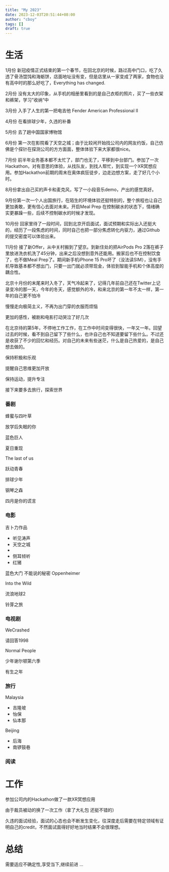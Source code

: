 ```yaml
---
title: "My 2023"
date: 2023-12-03T20:51:44+08:00
author: "cboy"
tags: []
draft: true
---
```


# 生活
1月份 新冠疫情正式结束的第一个春节，在回北京的时候，路过高中门口，吃了久违了骨汤馄饨和海蛎饼，店面地址没有变，但是店里从一家变成了两家，食物也没有高中时的那么好吃了，Everything has changed.

2月份 没有太大的印象，从手机的相册里看到的是自己衣柜的照片，买了一些衣架和裤架，学习”收纳“中

3月份 入手了人生的第一把电吉他 Fender American Professional II

4月份 在看排球少年，久违的补番

5月份 去了趟中国国家博物馆

6月份 第一次在影院看了天空之城；由于比较闲开始找公司内的网友约饭，自己仿佛是个探针在探测公司的方方面面，整体体验下来大家都很nice。

7月份 前半年业务基本都不太忙了，部门也无了，平移到中台部门。参加了一次Hackathon，对有意思的体验，从找队友，到找人帮忙，到实现一个XR冥想应用。参加Hackathon前期的周末在奥体疯狂徒步，边走边想方案，走了好几个小时。

8月份拿出自己买的声卡和麦克风，写了一小段音乐demo，产出的感觉真好。

9月份第一次一个人出国旅行，在陌生的环境体验还挺特别的，整个旅程也让自己更加勇敢，更有信心去面对未来。开启Meal Prep 在控制碳水的状态下，情绪确实更暴躁一些，后续不控制碳水的时候才发现。

10月份 回家里待了一段时间，回到北京开启面试，面试预期和实际出入还挺大的，经历了一段焦虑的时间，同时自己也把一部分焦虑转化内驱力，通过Github的提交密度可以体验出来。

11月份 接了新Offer，从中关村搬到了望京。到新住处的把AirPods Pro 2落在裤子里放进洗衣机洗了45分钟，出来之后没想到意外还能用。搬家后也不在控制饮食了，也不做Meal Prep了。期间新手机iPhone 15 Pro坏了（没法读SIM），没有手机导致基本都不想出门，只要一出门就必须带现金，体验到智能手机和个体高度的耦合性。

北京十月份的末尾来时入冬了，天气冷起来了，记得几年前自己还在Twitter上记录变冷的那一天，今年的冬天，感觉额外的冷，和来北京的第一年不太一样，第一年的自己更不怕冷

慢慢走向极简主义，不再为出门穿的衣服而烦恼

更加的感性，被剧和电影打动哭泣了好几次

在北京待的第5年，不停地工作工作，在工作中时间变得很快，一年又一年。回望过去的时候，看不到自己留下了些什么，也许自己也不知道要留下些什么。不过还是收获了不少的回忆和经历。对自己的未来有些迷茫，什么是自己热爱的，是自己想去做的。

保持积极和乐观

提醒自己思维更加开放

保持运动，提升专注

接下来要多去旅行，探索世界

### 番剧

蜂蜜与四叶草

放学后失眠的你

蓝色巨人

夏日重现

The last of us

跃动青春

排球少年

钢琴之森

四月是你的谎言

### 电影

吉卜力作品

- 听见涛声
- 天空之城
- 
- 侧耳倾听
- 红猪

蓝色大门
不能说的秘密
Oppenheimer

Into the Wild

流浪地球2

铃芽之旅

### 电视剧

WeCrashed

请回答1998

Normal People

少年谢尔顿第六季

有生之年

### 旅行

Malaysia
 - 吉隆坡
 - 怡保
 - 仙本那

Beijing
- 后海
- 南锣鼓巷

### 阅读

# 工作

参加公司内的Hackathon做了一款XR冥想应用

由于裁员被动的换了一次工作（拿了大礼包 还挺不错的）

久违的面试经验，面试的心态也会不断发生变化，往深度走后需要在特定领域有证明自己的credit，不然面试面得好好地当时结果不会很理想。

# 总结

需要适应不确定性,享受当下,继续前进 ...